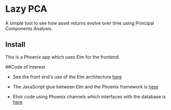 # Lazy PCA

A simple tool to see how asset returns evolve over time using Principal Components Analysis.

## Install

This is a Phoenix app which uses Elm for the frontend.

##Code of Interest

- See the front end's use of the Elm architecture [here](https://github.com/mmport80/Lazy-PCA/tree/elm-version/web/elm)

- The JavaScript glue between Elm and the Phoenix framework is [here](https://github.com/mmport80/Lazy-PCA/blob/elm-version/web/static/js/socket.js)

- Elixir code using Phoenix channels which interfaces with the database is [here](https://github.com/mmport80/Lazy-PCA/blob/elm-version/web/channels/room_channel.ex)
